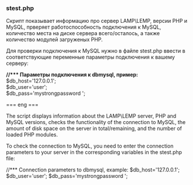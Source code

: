 ### stest.php
Скрипт показывает информацию про сервер LAMP\LEMP, версии PHP и MySQL, прверяет работоспособность подключения к MySQL, количество места на диске сервера всего/осталось, а также количество модулей загруженых PHP.

Для проверки подключения к MySQL нужно в файле stest.php ввести в соответствующие переменные параметры подключения к вашему серверу:

__//*** Параметры подключения к dbmysql, пример:__   
$db_host='127.0.0.1';   
$db_user='user';   
$db_pass='mystrongpassword ';   

=== eng ===

The script displays information about the LAMP\LEMP server, PHP and MySQL versions, checks the functionality of the connection to MySQL, the amount of disk space on the server in total/remaining, and the number of loaded PHP modules.

To check the connection to MySQL, you need to enter the connection parameters to your server in the corresponding variables in the stest.php file:

//*** Connection parameters to dbmysql, example:
$db_host='127.0.0.1';
$db_user='user';
$db_pass='mystrongpassword ';
